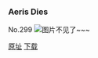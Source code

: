### Aeris Dies
No.299
![图片不见了~~~](https://imgs.xkcd.com/comics/aeris_dies.png)

[原址](https://xkcd.com//299) [下载](https://imgs.xkcd.com/comics/aeris_dies.png)

